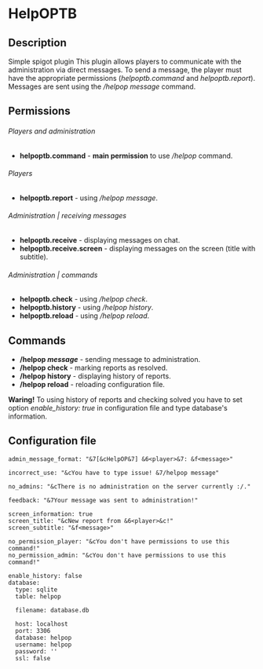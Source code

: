 # HelpOPTB

## Description
Simple spigot plugin
This plugin allows players to communicate with the administration via direct messages.
To send a message, the player must have the appropriate permissions (*helpoptb.command* and *helpoptb.report*).
Messages are sent using the */helpop message* command.

## Permissions
###### Players and administration
- **helpoptb.command** - **main permission** to use */helpop* command.
###### Players
- **helpoptb.report** - using */helpop message*.
###### Administration | receiving messages
- **helpoptb.receive** - displaying messages on chat.
- **helpoptb.receive.screen** - displaying messages on the screen (title with subtitle).
###### Administration | commands
- **helpoptb.check** - using */helpop check*.
- **helpoptb.history** - using */helpop history*.
- **helpoptb.reload** - using */helpop reload*.

## Commands
- **/helpop *message*** - sending message to administration.
- **/helpop check** - marking reports as resolved.
- **/helpop history** - displaying history of reports.
- **/helpop reload** - reloading configuration file.

**Waring!** To using history of reports and checking solved you have to set option *enable_history: true* in configuration file and type database's information.

## Configuration file
````
admin_message_format: "&7[&cHelpOP&7] &6<player>&7: &f<message>"

incorrect_use: "&cYou have to type issue! &7/helpop message"

no_admins: "&cThere is no administration on the server currently :/."

feedback: "&7Your message was sent to administration!"

screen_information: true
screen_title: "&cNew report from &6<player>&c!"
screen_subtitle: "&f<message>"

no_permission_player: "&cYou don't have permissions to use this command!"
no_permission_admin: "&cYou don't have permissions to use this command!"

enable_history: false
database:
  type: sqlite
  table: helpop

  filename: database.db

  host: localhost
  port: 3306
  database: helpop
  username: helpop
  password: ''
  ssl: false
````